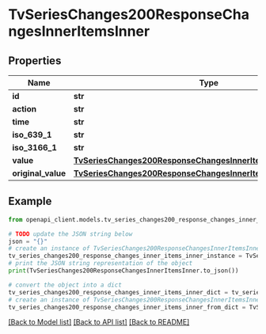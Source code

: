 # TvSeriesChanges200ResponseChangesInnerItemsInner


## Properties

Name | Type | Description | Notes
------------ | ------------- | ------------- | -------------
**id** | **str** |  | [optional] 
**action** | **str** |  | [optional] 
**time** | **str** |  | [optional] 
**iso_639_1** | **str** |  | [optional] 
**iso_3166_1** | **str** |  | [optional] 
**value** | [**TvSeriesChanges200ResponseChangesInnerItemsInnerValue**](TvSeriesChanges200ResponseChangesInnerItemsInnerValue.md) |  | [optional] 
**original_value** | [**TvSeriesChanges200ResponseChangesInnerItemsInnerOriginalValue**](TvSeriesChanges200ResponseChangesInnerItemsInnerOriginalValue.md) |  | [optional] 

## Example

```python
from openapi_client.models.tv_series_changes200_response_changes_inner_items_inner import TvSeriesChanges200ResponseChangesInnerItemsInner

# TODO update the JSON string below
json = "{}"
# create an instance of TvSeriesChanges200ResponseChangesInnerItemsInner from a JSON string
tv_series_changes200_response_changes_inner_items_inner_instance = TvSeriesChanges200ResponseChangesInnerItemsInner.from_json(json)
# print the JSON string representation of the object
print(TvSeriesChanges200ResponseChangesInnerItemsInner.to_json())

# convert the object into a dict
tv_series_changes200_response_changes_inner_items_inner_dict = tv_series_changes200_response_changes_inner_items_inner_instance.to_dict()
# create an instance of TvSeriesChanges200ResponseChangesInnerItemsInner from a dict
tv_series_changes200_response_changes_inner_items_inner_from_dict = TvSeriesChanges200ResponseChangesInnerItemsInner.from_dict(tv_series_changes200_response_changes_inner_items_inner_dict)
```
[[Back to Model list]](../README.md#documentation-for-models) [[Back to API list]](../README.md#documentation-for-api-endpoints) [[Back to README]](../README.md)



